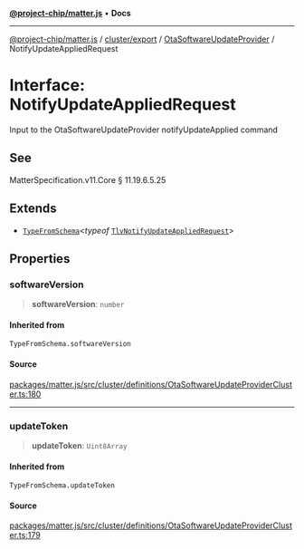 [**@project-chip/matter.js**](../../../../../README.md) • **Docs**

***

[@project-chip/matter.js](../../../../../modules.md) / [cluster/export](../../../README.md) / [OtaSoftwareUpdateProvider](../README.md) / NotifyUpdateAppliedRequest

# Interface: NotifyUpdateAppliedRequest

Input to the OtaSoftwareUpdateProvider notifyUpdateApplied command

## See

MatterSpecification.v11.Core § 11.19.6.5.25

## Extends

- [`TypeFromSchema`](../../../../../tlv/export/README.md#typefromschemas)\<*typeof* [`TlvNotifyUpdateAppliedRequest`](../README.md#tlvnotifyupdateappliedrequest)\>

## Properties

### softwareVersion

> **softwareVersion**: `number`

#### Inherited from

`TypeFromSchema.softwareVersion`

#### Source

[packages/matter.js/src/cluster/definitions/OtaSoftwareUpdateProviderCluster.ts:180](https://github.com/project-chip/matter.js/blob/7a8cbb56b87d4ccf34bec5a9a95ab40a1711324f/packages/matter.js/src/cluster/definitions/OtaSoftwareUpdateProviderCluster.ts#L180)

***

### updateToken

> **updateToken**: `Uint8Array`

#### Inherited from

`TypeFromSchema.updateToken`

#### Source

[packages/matter.js/src/cluster/definitions/OtaSoftwareUpdateProviderCluster.ts:179](https://github.com/project-chip/matter.js/blob/7a8cbb56b87d4ccf34bec5a9a95ab40a1711324f/packages/matter.js/src/cluster/definitions/OtaSoftwareUpdateProviderCluster.ts#L179)
